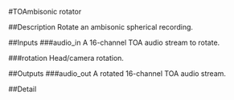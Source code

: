 #TOAmbisonic rotator

##Description
Rotate an ambisonic spherical recording.

##Inputs
###audio_in
A 16-channel TOA audio stream to rotate.

###rotation
Head/camera rotation.

##Outputs
###audio_out
A rotated 16-channel TOA audio stream.

##Detail

